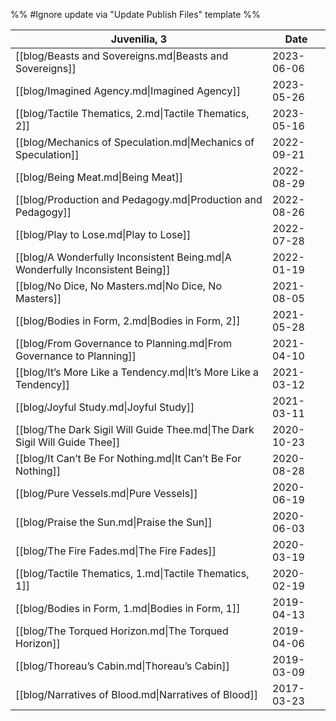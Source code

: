 %% #Ignore update via "Update Publish Files" template %% 

| Juvenilia, 3                                                                   | Date       |
| ------------------------------------------------------------------------------ | ---------- |
| [[blog/Beasts and Sovereigns.md\|Beasts and Sovereigns]]                       | 2023-06-06 |
| [[blog/Imagined Agency.md\|Imagined Agency]]                                   | 2023-05-26 |
| [[blog/Tactile Thematics, 2.md\|Tactile Thematics, 2]]                         | 2023-05-16 |
| [[blog/Mechanics of Speculation.md\|Mechanics of Speculation]]                 | 2022-09-21 |
| [[blog/Being Meat.md\|Being Meat]]                                             | 2022-08-29 |
| [[blog/Production and Pedagogy.md\|Production and Pedagogy]]                   | 2022-08-26 |
| [[blog/Play to Lose.md\|Play to Lose]]                                         | 2022-07-28 |
| [[blog/A Wonderfully Inconsistent Being.md\|A Wonderfully Inconsistent Being]] | 2022-01-19 |
| [[blog/No Dice, No Masters.md\|No Dice, No Masters]]                           | 2021-08-05 |
| [[blog/Bodies in Form, 2.md\|Bodies in Form, 2]]                               | 2021-05-28 |
| [[blog/From Governance to Planning.md\|From Governance to Planning]]           | 2021-04-10 |
| [[blog/It’s More Like a Tendency.md\|It’s More Like a Tendency]]               | 2021-03-12 |
| [[blog/Joyful Study.md\|Joyful Study]]                                         | 2021-03-11 |
| [[blog/The Dark Sigil Will Guide Thee.md\|The Dark Sigil Will Guide Thee]]     | 2020-10-23 |
| [[blog/It Can’t Be For Nothing.md\|It Can’t Be For Nothing]]                   | 2020-08-28 |
| [[blog/Pure Vessels.md\|Pure Vessels]]                                         | 2020-06-19 |
| [[blog/Praise the Sun.md\|Praise the Sun]]                                     | 2020-06-03 |
| [[blog/The Fire Fades.md\|The Fire Fades]]                                     | 2020-03-19 |
| [[blog/Tactile Thematics, 1.md\|Tactile Thematics, 1]]                         | 2020-02-19 |
| [[blog/Bodies in Form, 1.md\|Bodies in Form, 1]]                               | 2019-04-13 |
| [[blog/The Torqued Horizon.md\|The Torqued Horizon]]                           | 2019-04-06 |
| [[blog/Thoreau’s Cabin.md\|Thoreau’s Cabin]]                                   | 2019-03-09 |
| [[blog/Narratives of Blood.md\|Narratives of Blood]]                           | 2017-03-23 |
